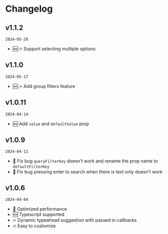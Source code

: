 # Changelog

## v1.1.2

`2024-05-28`

- 🆕 🔥 Support selecting multiple options

## v1.1.0

`2024-05-17`

- 🆕 🔥 Add group filters feature

## v1.0.11

`2024-04-14`

- 🆕 Add `value` and `defaultValue` prop

## v1.0.9

`2024-04-11`

- 🐞 Fix bug `queryFilterKey` doesn't work and rename the prop name to `defaultFilterKey`
- 🐞 Fix bug pressing enter to search when there is text only doesn't work

## v1.0.6

`2024-04-04`

- 🐞 Optimized performance
- 🆕 Typescript supported
- 🔥 Dynamic typeahead suggestion with passed in callbacks
- 🔥 Easy to customize
